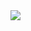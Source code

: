 <!-- <h1 align="center">👋 Hi, I'm aeris.</h1>

I'm a graphic designer, fron-end developer and a gamer. Not that I'm good but I'm trying my best! I dabble with JavaScript, HTML/CSS, C# and Python, however I try to play with other languages too such as Lua.

- 📫 How to reach me: Twitter ([@aeristhy](https://twitter.com/aeristhy)) or Discord aeris#0018.
 -->
<!-- ---
<a><h2>🏆 GitHub Trophy</h2></a> -->
<div>
  <img src="https://github-profile-trophy.vercel.app/?username=aeristhy&theme=darkhub&title=Commit,Followers,Repositories,Stars" />
</div>

<!-- ---
<div>
  <img height="170" align="left" src="https://github-readme-stats.vercel.app/api?username=aeristhy&show_icons=true&count_private=true&include_all_commits=true&hide_border=true&icon_color=fff&bg_color=262743&title_color=fff&text_color=fff" />
 <img  src="https://github-readme-stats.vercel.app/api/top-langs/?username=aeristhy&layout=compact&custom_title=Top%20Languages&hide_border=true&icon_color=fff&bg_color=262743&title_color=fff&text_color=fff"/>
  <img height="165"  src="https://github-readme-stats.vercel.app/api/wakatime?username=aeristhy&layout=compact&hide_border=true&bg_color=262743&text_color=fff" />


  </div> -->


<!-- ---

<details>
  <summary><b>Projects</b></summary><br />
  
[![](https://github-readme-stats.vercel.app/api/pin/?username=aeristhy&repo=Random-Cat)](https://github.com/aeristhy/Random-Cat)
  
[![](https://github-readme-stats.vercel.app/api/pin/?username=aeristhy&repo=TypeRacer-Cheat)](https://github.com/aeristhy/TypeRacer-Cheat)


</details>

<details>
  <summary><b>Contributions</b></summary><br />

[![](https://github-readme-stats.vercel.app/api/pin/?username=disboardorg&repo=disboard-i18n&show_owner=true)](https://github.com/disboardorg/disboard-i18n)

</details> -->
